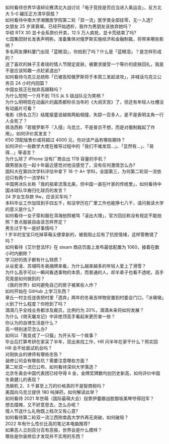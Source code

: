如何看待世界华语辩论赛清北大战讨论「电子竞技是否应当进入奥运会」，反方北大 5-0 碾压正方清华获胜？  
如何看待中南大学湘雅医学院第二轮「双一流」医学类全部挂零，无一入选?  
女朋友 25 岁肾衰竭，已经开始透析，我作为男朋友该放弃她吗？  
华硕 RTX 30 显卡全系原价开卖，12.5 万人疯抢，显卡荒结束了吗?  
七国集团财长发表声明称，准备集体对俄罗斯实施经济和金融制裁，将带来哪些影响？  
多名网友爆料厦门出现「蓝眼泪」，你拍到了吗？什么是「蓝眼泪」？是怎样形成的？  
送了喜欢的妹子王者瑶的情人节限定皮肤，被要求接受一个等价的皮肤回礼，我是不是应该知趣一点赶紧退出?  
如何看待乌克兰总统称「已被告知俄罗斯将于本周三发起进攻」，并喊话乌克兰公务员 24 小时内回国？  
中国女孩正在抛弃高跟鞋吗？  
为什么短短一个月不到 TES 从 S 级战队沦为笑柄？  
为什么明明现在动画片的画质都秒杀当年的《大闹天宫》了，但还有年轻人吐槽没有动画片可看？  
电影《扬名立万》结尾报童说越南两船相撞，失踪一百多人，是不是表明主角一行人全死了？  
佩洛西称「若俄罗斯不『入侵』乌克兰，不是普京不想，而是对俄制裁起了作用」，如何评价其发言？  
K50 顶配版售价或将超过 4000 元，你对该产品有哪些期待？  
如何评价一些数学大佬在推导过程中的「我们不难发现…」、「显然有…」、「易得…」等语言？  
为什么除了 iPhone 没有厂商会出 1TB 容量的手机？  
跟男朋友在一起十年最近感觉对他没感觉了，没有任何激情怎么办?  
国科大在第四次学科评估中拿下 18 个 A+ 学科，全国第三，为何第二轮双一流依旧只有两个一流学科？  
中国男冰队长称「我的祖辈流落北美，但中国一直在叶家的传统里」，如何看待中国冰球队华裔归化球员的发言？  
24 岁女生存款 9w，应该买车吗？  
本科毕业工作加班到手四五千，和没学历在厂里工作也能挣七八千，请问我读大学的意义是什么?  
如何看待一女子穿和服在洱海拍照被骂「滚出大理」，官方回应称没有规定不能拍照？景点服装自由该怎样界定？  
男生过于专一是好事情吗？  
1 岁半的宝宝只吃掉草莓尖便拿新的，被我阻止后有了抗拒情绪，这样管教错了吗？  
如何看待《艾尔登法环》在 steam 商店页面上发布最低配置为 1060，接着在数小时内删除？  
学习好的孩子都有什么特质？  
从谷爱凌、苏翊鸣冬奥摘牌来看，为什么越来越多的年轻人爱上了滑雪？  
为什么高手可以一瞬间看透事物的本质，而普通的人，却半辈子也看不透呢，高手究竟是如何做到的？  
《我的世界》如何避免自己的房子被某些人炸？  
如何开始在 GitHub 上学习东西？  
章丘一村主任连夜把村里「遗弃」两年的冬奥吉祥物安置到村委会门口，「冰墩墩」火到了什么程度？你抢到了吗？  
滴滴几乎全线业务都涉及裁员，比例约为 20%，滴滴未来将如何发展？  
为什么《倚天屠龙记》中非绝顶高手看起来更厉害一些？  
你认为的自律生活是什么？  
高一特别迷茫怎么办?  
如何以「我变成了一只猫」为开头写一个故事？  
毕业后打算考研在家呆了半年，现出来找工作，HR 问半年在家干什么？照实回 HR 会不给面试机会吗？  
对刚执业的律师有哪些忠告？  
装修公司会有哪些坑？需要注意哪些方面？  
第二轮双一流已公布，如何看待深圳大学落选？  
北京冬奥会中国代表团已经夺得 6 金，金牌奖牌数均创历史新高，如何评价中国冬奥健儿的表现？  
洗碗机 2、3 千甚至上万的价格真的不是智商税吗？  
美国向乌克兰提供 180 吨弹药，如何解读此举？  
如何看待 2021 年世萌（国际最萌大会）投票伊蕾娜战胜御坂美琴夺得冠军？  
想去摆摊，又不好意思去，怎么办呢？  
情人节送什么礼物既上档次又有心意?  
如何看待第二轮双一流江西除南昌大学外再无突破，如何破局？  
2022 年有什么性价比高的笔记本电脑推荐?  
如果恶人立刻百分百有恶报，世界会是什么模样？  
哪些是你装修后才发现并不实用的东西？  
